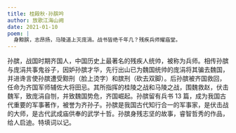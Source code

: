 ```yaml
---
title: 桂殿秋·孙膑吟
author: 放歌江海山阙
date: 2021-01-10
poem: |
  身黥膑，志昂扬，马陵道上灭庞涓。战书皆绝千年几？残疾兵师耀庙堂。
---
```


孙膑，战国时期齐国人，中国历史上最著名的残疾人统帅，被称为兵师。相传孙膑与庞涓共事鬼谷子，因妒孙膑才华，先行出山已为魏国统帅的庞涓将其骗去魏国，并进谗言使孙膑遭受黥刑（脸上烫字）和膑刑（砍去双脚）。后孙膑被齐国救回，任命为齐国军师辅佐大将田忌。其所指挥的桂陵之战和马陵之战，围魏救赵，伏击魏军，致庞涓自刎，并致魏国势危，齐国崛起。孙膑留有兵书 13 篇，成为我国古代重要的军事著作，被誉为齐孙子。孙膑是我国古代知行合一的军事家，是伏击战的大师，是古代武成庙供奉的武学十哲。孙膑身残志坚的故事，睿智哲秀的作品，给人启迪。特填词以记。

